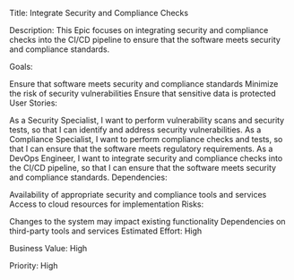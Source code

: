 Title: Integrate Security and Compliance Checks

Description:
This Epic focuses on integrating security and compliance checks into the CI/CD pipeline to ensure that the software meets security and compliance standards.

Goals:

Ensure that software meets security and compliance standards
Minimize the risk of security vulnerabilities
Ensure that sensitive data is protected
User Stories:

As a Security Specialist, I want to perform vulnerability scans and security tests, so that I can identify and address security vulnerabilities.
As a Compliance Specialist, I want to perform compliance checks and tests, so that I can ensure that the software meets regulatory requirements.
As a DevOps Engineer, I want to integrate security and compliance checks into the CI/CD pipeline, so that I can ensure that the software meets security and compliance standards.
Dependencies:

Availability of appropriate security and compliance tools and services
Access to cloud resources for implementation
Risks:

Changes to the system may impact existing functionality
Dependencies on third-party tools and services
Estimated Effort: High

Business Value: High

Priority: High